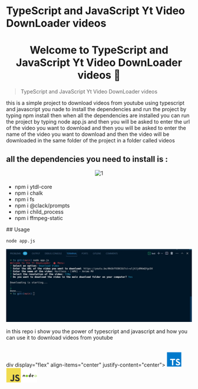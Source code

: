 # TypeScript and JavaScript Yt Video DownLoader videos 
<h1 align="center">Welcome to TypeScript and JavaScript Yt Video DownLoader videos 👋</h1>

> TypeScript and JavaScript Yt Video DownLoader videos

<p>
this is a simple project to download videos from youtube using typescript and javascript you nade to install the dependencies and run the project by typing npm install then when all the dependencies are installed you can run the project by typing node app.js and then you will be asked to enter the url of the video you want to download and then you will be asked to enter the name of the video you want to download and then the video will be downloaded in the same folder of the project in a folder called videos
</p>

## all the dependencies you need to install is :
<div align="center">
  <img src="https://i.ibb.co/0jZQYQg/1.png" alt="1" border="0">
</div>
<div style="margin-top: 20px">
<ul>
<li>
npm i ytdl-core
</li>
<li>
npm i chalk
</li>
<li>
npm i fs
</li>
<li>
npm i @clack/prompts
</li>
<li>
npm i child_process
</li>
<li>
npm i ffmpeg-static
</li>
</ul>

</div>
## Usage

```sh
node app.js
```
<img src='./assets/Screenshot 2023-09-21 193039.jpg' alt='Screenshot 2023-09-21 193039.jpg'  />

<p>
in this repo i show you the power of typescript and javascript and how you can use it to download videos from youtube 
</p>
<br>
div display="flex" align-items="center" justify-content="center">
 <img src="https://raw.githubusercontent.com/devicons/devicon/master/icons/typescript/typescript-original.svg" alt="typescript" width="40" height="40"/> 
<img src="https://raw.githubusercontent.com/devicons/devicon/master/icons/javascript/javascript-original.svg" alt="javascript" width="40" height="40"/> 
<img src="https://raw.githubusercontent.com/devicons/devicon/master/icons/nodejs/nodejs-original-wordmark.svg" alt="nodejs" width="40" height="40"/>
</div>
